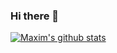 ### Hi there 👋

[![Maxim's github stats](https://github-readme-stats.vercel.app/api?username=mtgrigg)](https://github.com/mtgrigg/github-readme-stats)


<!--
**mtgrigg/mtgrigg** is a ✨ _special_ ✨ repository because its `README.md` (this file) appears on your GitHub profile.

Here are some ideas to get you started:

- 🔭 I’m currently working on ...
- 🌱 I’m currently learning ...
- 👯 I’m looking to collaborate on ...
- 🤔 I’m looking for help with ...
- 💬 Ask me about ...
- 📫 How to reach me: ...
- 😄 Pronouns: ...
- ⚡ Fun fact: ...
-->

